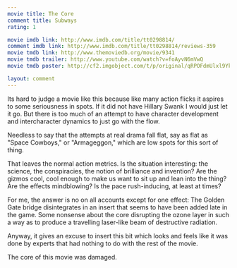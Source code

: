 ```yaml
---
movie title: The Core
comment title: Subways
rating: 1

movie imdb link: http://www.imdb.com/title/tt0298814/
comment imdb link: http://www.imdb.com/title/tt0298814/reviews-359
movie tmdb link: http://www.themoviedb.org/movie/9341
movie tmdb trailer: http://www.youtube.com/watch?v=foAyvN6mVwQ
movie tmdb poster: http://cf2.imgobject.com/t/p/original/qRPOFdmUlxl9Yk4dbbNTOPt6d1q.jpg

layout: comment
---
```


Its hard to judge a movie like this because like many action flicks it aspires to some seriousness in spots. If it did not have Hillary Swank I would just let it go. But there is too much of an attempt to have character development and intercharacter dynamics to just go with the flow.

Needless to say that the attempts at real drama fall flat, say as flat as "Space Cowboys," or "Armageggon," which are low spots for this sort of thing.

That leaves the normal action metrics. Is the situation interesting: the science, the conspiracies, the notion of brilliance and invention? Are the gizmos cool, cool enough to make us want to sit up and lean into the thing? Are the effects mindblowing? Is the pace rush-inducing, at least at times?

For me, the answer is no on all accounts except for one effect: The Golden Gate bridge disintegrates in an insert that seems to have been added late in the game. Some nonsense about the core disrupting the ozone layer in such a way as to produce a travelling laser-like beam of destructive radiation.

Anyway, it gives an excuse to insert this bit which looks and feels like it was done by experts that had nothing to do with the rest of the movie.

The core of this movie was damaged.